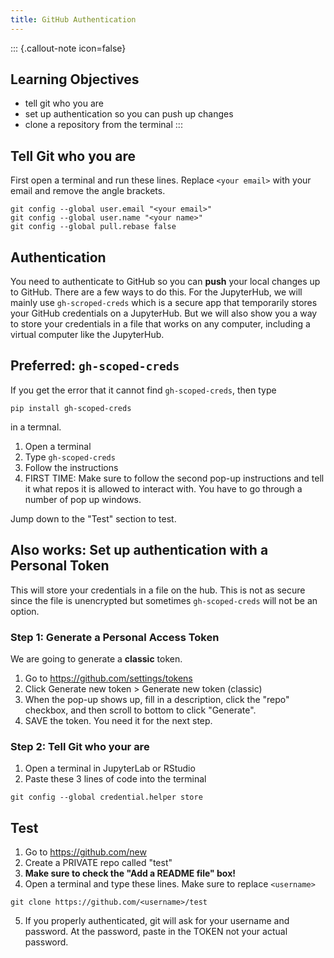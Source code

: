 ```yaml
---
title: GitHub Authentication
---
```


::: {.callout-note icon=false}

## Learning Objectives

-   tell git who you are
-   set up authentication so you can push up changes
-   clone a repository from the terminal
:::

## Tell Git who you are

First open a terminal and run these lines. Replace `<your email>` with your email and remove the angle brackets.

```
git config --global user.email "<your email>"
git config --global user.name "<your name>"
git config --global pull.rebase false
```


## Authentication

You need to authenticate to GitHub so you can **push** your local changes up to GitHub. There are a few ways to do this. For the JupyterHub, we will mainly use `gh-scroped-creds` which is a secure app that temporarily stores your GitHub credentials on a JupyterHub. But we will also show you a way to store your credentials in a file that works on any computer, including a virtual computer like the JupyterHub.

## Preferred: `gh-scoped-creds`

If you get the error that it cannot find `gh-scoped-creds`, then type 
```
pip install gh-scoped-creds
```
in a termnal.


1. Open a terminal
2. Type `gh-scoped-creds`
3. Follow the instructions
4. FIRST TIME: Make sure to follow the second pop-up instructions and tell it what repos it is allowed to interact with. You have to go through a number of pop up windows.

Jump down to the "Test" section to test.

## Also works: Set up authentication with a Personal Token

This will store your credentials in a file on the hub. This is not as secure since the file is unencrypted but sometimes `gh-scoped-creds` will not be an option.

### Step 1: Generate a Personal Access Token

We are going to generate a **classic** token.

1. Go to https://github.com/settings/tokens
2. Click Generate new token > Generate new token (classic)
3. When the pop-up shows up, fill in a description, click the "repo" checkbox, and then scroll to bottom to click "Generate".
4. SAVE the token. You need it for the next step.

### Step 2: Tell Git who your are

1. Open a terminal in JupyterLab or RStudio
2. Paste these 3 lines of code into the terminal
```
git config --global credential.helper store
```

## Test

1. Go to https://github.com/new
2. Create a PRIVATE repo called "test"
3. **Make sure to check the "Add a README file" box!**
4. Open a terminal and type these lines. Make sure to replace `<username>`
```
git clone https://github.com/<username>/test
```
5. If you properly authenticated, git will ask for your username and password. At the password, paste in the TOKEN not your actual password.


